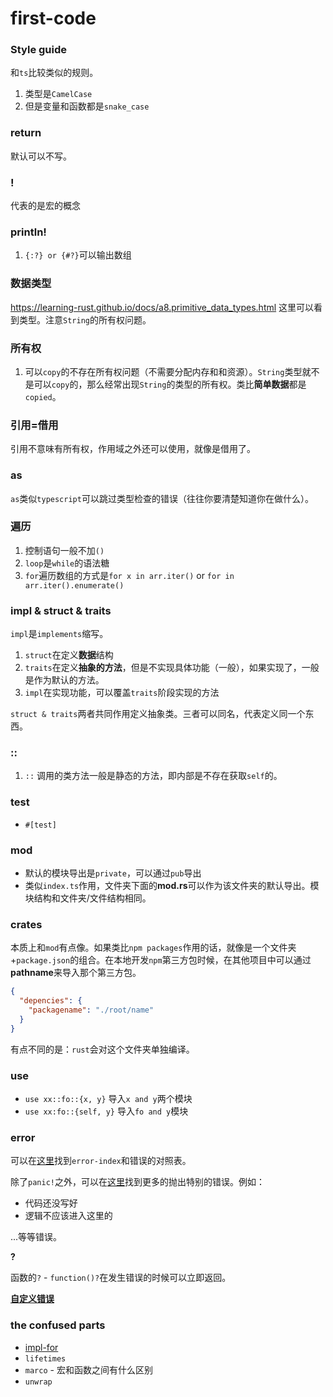 # first-code

### Style guide

和`ts`比较类似的规则。

1. 类型是`CamelCase`
2. 但是变量和函数都是`snake_case`

### **return**

默认可以不写。

### **!**

代表的是宏的概念

### **println!**

1. `{:?} or {#?}`可以输出数组

### **数据类型**

<https://learning-rust.github.io/docs/a8.primitive_data_types.html> 这里可以看到类型。注意`String`的所有权问题。

### **所有权**

1. 可以`copy`的不存在所有权问题（不需要分配内存和和资源）。`String`类型就不是可以`copy`的，那么经常出现`String`的类型的所有权。类比**简单数据**都是`copied`。

### **引用=借用**

引用不意味有所有权，作用域之外还可以使用，就像是借用了。


### **as**

`as`类似`typescript`可以跳过类型检查的错误（往往你要清楚知道你在做什么）。

### **遍历**

1. 控制语句一般不加`()` 
2. `loop`是`while`的语法糖
3. `for`遍历数组的方式是`for x in arr.iter()` or `for in arr.iter().enumerate()`


### **impl & struct & traits**

`impl`是`implements`缩写。

1. `struct`在定义**数据**结构
2. `traits`在定义**抽象的方法**，但是不实现具体功能（一般），如果实现了，一般是作为默认的方法。
3. `impl`在实现功能，可以覆盖`traits`阶段实现的方法

`struct & traits`两者共同作用定义抽象类。三者可以同名，代表定义同一个东西。

### **::**

1. `::` 调用的类方法一般是静态的方法，即内部是不存在获取`self`的。

### **test**

- `#[test]`

### **mod**

- 默认的模块导出是`private`，可以通过`pub`导出
- 类似`index.ts`作用，文件夹下面的**mod.rs**可以作为该文件夹的默认导出。模块结构和文件夹/文件结构相同。

### **crates**

本质上和`mod`有点像。如果类比`npm packages`作用的话，就像是一个文件夹+`package.json`的组合。在本地开发`npm`第三方包时候，在其他项目中可以通过**pathname**来导入那个第三方包。

```json
{
  "depencies": {
    "packagename": "./root/name"
  }
}
```

有点不同的是：`rust`会对这个文件夹单独编译。

### **use**

- `use xx::fo::{x, y}` 导入`x and y`两个模块
- `use xx:fo::{self, y}` 导入`fo and y`模块

### **error**

可以在[这里](https://doc.rust-lang.org/error-index.html#E0571)找到`error-index`和错误的对照表。

除了`panic!`之外，可以在[这里](https://learning-rust.github.io/docs/e2.panicking.html)找到更多的抛出特别的错误。例如：

- 代码还没写好
- 逻辑不应该进入这里的

...等等错误。

**?**

函数的`?` - `function()?`在发生错误的时候可以立即返回。

**[自定义错误](https://learning-rust.github.io/docs/e7.custom_error_types.html)**

### the confused parts

- [impl-for](https://learning-rust.github.io/docs/b5.impls_and_traits.html#Trait-objects)
- `lifetimes`
- `marco` - 宏和函数之间有什么区别
- `unwrap`